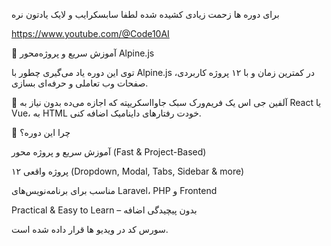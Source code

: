 برای دوره ها زحمت زیادی کشیده شده لطفا سابسکرایب و لایک یادتون نره

https://www.youtube.com/@Code10AI


🚀 آموزش سریع و پروژه‌محور Alpine.js


توی این دوره یاد می‌گیری چطور با Alpine.js در کمترین زمان و با ۱۲ پروژه کاربردی، صفحات وب تعاملی و حرفه‌ای بسازی.

🔹 آلفین جی اس یک فریم‌ورک سبک جاوااسکریپته که اجازه می‌ده بدون نیاز به React یا Vue، به HTML خودت رفتارهای داینامیک اضافه کنی.



🎯 چرا این دوره؟



آموزش سریع و پروژه محور (Fast & Project-Based)

۱۲ پروژه واقعی (Dropdown, Modal, Tabs, Sidebar & more)

مناسب برای برنامه‌نویس‌های Laravel، PHP و Frontend

Practical & Easy to Learn – بدون پیچیدگی اضافه



سورس کد در ویدیو ها قرار داده شده است.
